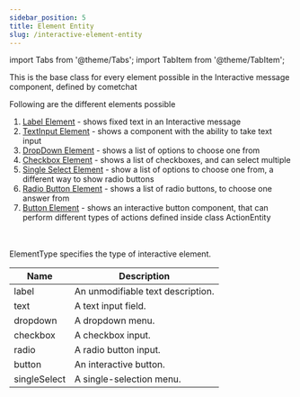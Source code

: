 ```yaml
---
sidebar_position: 5
title: Element Entity
slug: /interactive-element-entity
---
```


import Tabs from '@theme/Tabs';
import TabItem from '@theme/TabItem';

This is the base class for every element possible in the Interactive message component, defined by cometchat

Following are the different elements possible

1. [Label Element](./interactive-label-element) - shows fixed text in an Interactive message
2. [TextInput Element](./interactive-textinput-element) - shows a component with the ability to take text input
3. [DropDown Element](./interactive-dropdown-element) - shows a list of options to choose one from
4. [Checkbox Element](./interactive-checkbox-element) - shows a list of checkboxes, and can select multiple
5. [Single Select Element](./interactive-single-select-element) - show a list of options to choose one from, a different way to show radio buttons
6. [Radio Button Element](./interactive-radio-button-element) - shows a list of radio buttons, to choose one answer from
7. [Button Element](./interactive-button-element) - shows an interactive button component, that can perform different types of actions defined inside class ActionEntity

<br></br>
ElementType specifies the type of interactive element.

| Name         | Description                       |
| ------------ | --------------------------------- |
| label        | An unmodifiable text description. |
| text         | A text input field.               |
| dropdown     | A dropdown menu.                  |
| checkbox     | A checkbox input.                 |
| radio        | A radio button input.             |
| button       | An interactive button.            |
| singleSelect | A single-selection menu.          |
